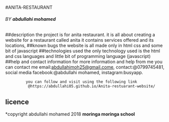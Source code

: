 #ANITA-RESTAURANT
###### BY **abdullahi mohamed**
##description
 the project is for anita restaurant. it is all
 about creating a website for a restaurant called anita
 it contains services offered and its locations,
##known bugs
 the website is all made only in html
 css and some bit of javascript
##technologies used
 the only technology used is the html and css
 languages and little bit of programming language
 (javascript)
##help and contact information
for more information and help from me
you can contact me
email:abdullahimoh25@gmail.come,
contact:@0799745481,
social media facebook:@abdullahi mohamed,
             instagram:busyapp.

             you can follow and visit using the following link
              @https://abdullahi05.github.io/Anita-restuarant-website/

## licence
 *copyright abdullahi mohamed 2018 **moringa moringa school**
